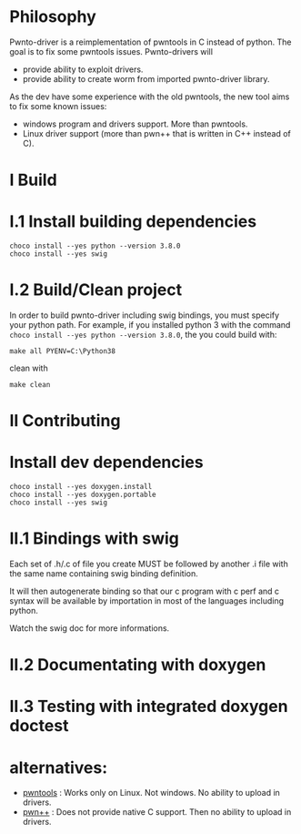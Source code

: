 # Philosophy

Pwnto-driver is a reimplementation of pwntools in C instead of python. The goal is to fix some pwntools issues. Pwnto-drivers will
 - provide ability to exploit drivers.
 - provide ability to create worm from imported pwnto-driver library.
 
As the dev have some experience with the old pwntools, the new tool aims to fix some known issues:
 - windows program and drivers support. More than pwntools.
 - Linux driver support (more than pwn++ that is written in C++ instead of C).
 
# I Build

# I.1 Install building dependencies

```
choco install --yes python --version 3.8.0
choco install --yes swig
```

# I.2 Build/Clean project

In order to build pwnto-driver including swig bindings, you must specify your python path. For example, if you installed python 3 with the command `choco install --yes python --version 3.8.0`, the you could build with:

```shell
make all PYENV=C:\Python38
```
clean with

```shell
make clean
```

# II Contributing

# Install dev dependencies

```shell
choco install --yes doxygen.install
choco install --yes doxygen.portable
choco install --yes swig
```

# II.1 Bindings with swig

Each set of .h/.c of file you create MUST be followed by another .i file with the same name containing swig binding definition.

It will then autogenerate binding so that our c program with c perf and c syntax will be available by importation in most of the languages including python.

Watch the swig doc for more informations.

# II.2 Documentating with doxygen

# II.3 Testing with integrated doxygen doctest

# alternatives:

 - [pwntools](https://github.com/Gallopsled/pwntools) : Works only on Linux. Not windows. No ability to upload in drivers.
 - [pwn++](https://github.com/hugsy/pwn--) : Does not provide native C support. Then no ability to upload in drivers. 